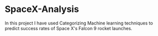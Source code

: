 # SpaceX-Analysis
In this project I have used Categorizing Machine learning techniques to predict success rates of Space X's Falcon 9 rocket launches.
